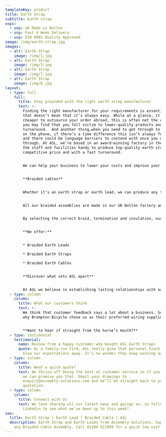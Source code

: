 ```yaml
---
templateKey: product
title: Earth Strap
subtitle: Earth strap
usps:
  - usp: UK Made in Bolton
  - usp: Fast 4 Week Delivery
  - usp: ISO 9001 Quality Approved
image: /img/earth-strap.jpg
images:
  - alt: Earth Strap
    image: /img/1.jpg
  - alt: Earth Strap
    image: /img/3.jpg
  - alt: Earth Strap
    image: /img/7.jpg
  - alt: Earth Strap
    image: /img/8.jpg
layout:
  - type: full
    full:
      title: Stay grounded with the right earth strap manufacturer
      text: >-
        Finding the right manufacturer for your requirements is essential, but
        that doesn’t mean that it’s always easy. While at a glance, it may seem
        cheaper to outsource your order abroad, this is often not the case and
        you may find that you fall victim to lower-quality products and a slow
        turnaround.  And another thing…when you need to get through to someone
        on the phone, if there’s a time difference this isn’t always feasible
        and there could be language barriers to contend with once you do get
        through. At ASL, we’re based in an award-winning factory in the UK, with
        the staff and facilities handy to produce top-quality earth straps at a
        competitive price and with a fast turnaround. 


        We can help your business to lower your costs and improve your quality, while ensuring that our fast delivery is consistent and reliable. 


        **Braided cables**


        Whether it’s an earth strap or earth lead, we can produce any type of braided cable assembly. Our custom-made braided earth leads are used for earthing and electrical bonding applications.


        All our braided assemblies are made in our UK Bolton factory and our experienced staff work hard to ensure that every product reaches our extremely high standards of quality. 


        By selecting the correct braid, termination and insulation, our earthing straps are optimised for each application. No matter the size of your order, we ensure that every single strap reaches the required performance criteria with respect to temperature, flexibility, corrosion resistance, weight and electrical characteristics.


        **We offer:** 


        * Braided Earth Leads

        * Braided Earth Straps

        * Braided Earth Cables


        **Discover what sets ASL apart**


        At ASL we believe in establishing lasting relationships with our clients, rather than simply making a sale then washing our hands of you. As a multi-award winning and ISO 9001 approved UK earth cable manufacturer, our dedicated team have the know-how and customer skills to help you get the product you need and in solving any queries down the line. We’ve worked with businesses across a wide range of industries for over 20 years and, in that time, our level of service and quality of our products has been reflected in the lovely feedback we receive from our clients.
  - type: column
    column:
      title: What our customers think
      text: >-
        We think that customer feedback says a lot about a business. So, here’s
        why Brompton Bicycle chose us as their preferred wiring supplier: 


        **Want to hear if straight from the horse’s mouth?**
  - type: testimonial
    testimonial:
      name: Review from a happy customer who bought ASL Earth Straps
      quote: As a family-run firm, ASL really give that personal touch and continue to
        blow our expectations away. It’s no wonder they keep winning awards!
  - type: column
    column:
      title: Want a quick quote?
      text: We thrive off being the best at customer service so if you want it quick,
        we can promise you that. Email your drawings to
        enquiry@assembly-solutions.com and we’ll be straight back to you with a
        quotation.
  - type: column
    column:
      title: Connect with Us
      text: We love sharing all our latest news and goings on, so follow us on
        Linkedin to see what we’ve been up to this week!
seo:
  title: Earth Strap | Earth Lead | Braided Cable | ASL
  description: Earth Strap and Earth Leads from Assembly Solutions. Suppliers of
    any Braided Cable Assembly. Call 01204 521999 for a quick low cost quote.
---
```

